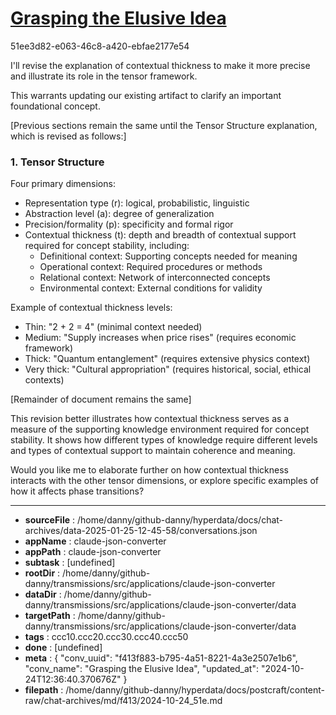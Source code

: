 # [Grasping the Elusive Idea](https://claude.ai/chat/f413f883-b795-4a51-8221-4a3e2507e1b6)

51ee3d82-e063-46c8-a420-ebfae2177e54

 I'll revise the explanation of contextual thickness to make it more precise and illustrate its role in the tensor framework.

<antThinking>This warrants updating our existing artifact to clarify an important foundational concept.</antThinking>

<antArtifact identifier="coherence-tensors" type="text/markdown" title="Coherence Tensors: A Framework for Knowledge Stability Analysis">

[Previous sections remain the same until the Tensor Structure explanation, which is revised as follows:]

### 1. Tensor Structure
Four primary dimensions:
- Representation type (r): logical, probabilistic, linguistic
- Abstraction level (a): degree of generalization
- Precision/formality (p): specificity and formal rigor
- Contextual thickness (t): depth and breadth of contextual support required for concept stability, including:
  * Definitional context: Supporting concepts needed for meaning
  * Operational context: Required procedures or methods
  * Relational context: Network of interconnected concepts
  * Environmental context: External conditions for validity
  
Example of contextual thickness levels:
- Thin: "2 + 2 = 4" (minimal context needed)
- Medium: "Supply increases when price rises" (requires economic framework)
- Thick: "Quantum entanglement" (requires extensive physics context)
- Very thick: "Cultural appropriation" (requires historical, social, ethical contexts)

[Remainder of document remains the same]

</antArtifact>

This revision better illustrates how contextual thickness serves as a measure of the supporting knowledge environment required for concept stability. It shows how different types of knowledge require different levels and types of contextual support to maintain coherence and meaning.

Would you like me to elaborate further on how contextual thickness interacts with the other tensor dimensions, or explore specific examples of how it affects phase transitions?

---

* **sourceFile** : /home/danny/github-danny/hyperdata/docs/chat-archives/data-2025-01-25-12-45-58/conversations.json
* **appName** : claude-json-converter
* **appPath** : claude-json-converter
* **subtask** : [undefined]
* **rootDir** : /home/danny/github-danny/transmissions/src/applications/claude-json-converter
* **dataDir** : /home/danny/github-danny/transmissions/src/applications/claude-json-converter/data
* **targetPath** : /home/danny/github-danny/transmissions/src/applications/claude-json-converter/data
* **tags** : ccc10.ccc20.ccc30.ccc40.ccc50
* **done** : [undefined]
* **meta** : {
  "conv_uuid": "f413f883-b795-4a51-8221-4a3e2507e1b6",
  "conv_name": "Grasping the Elusive Idea",
  "updated_at": "2024-10-24T12:36:40.370676Z"
}
* **filepath** : /home/danny/github-danny/hyperdata/docs/postcraft/content-raw/chat-archives/md/f413/2024-10-24_51e.md